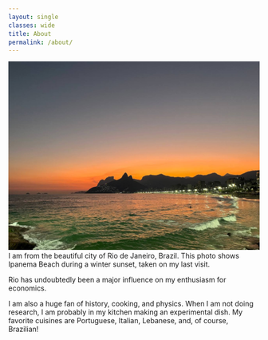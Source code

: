 ```yaml
---
layout: single
classes: wide
title: About
permalink: /about/
---
```



![Ipanema Beach's Winter Sunset](/assets/images/ipanema.jpg)
I am from the beautiful city of Rio de Janeiro, Brazil. This photo shows Ipanema Beach during a winter sunset, taken on my last visit. 

Rio has undoubtedly been a major influence on my enthusiasm for economics.

I am also a huge fan of history, cooking, and physics. When I am not doing research, I am probably in my kitchen making an experimental dish. My favorite cuisines are Portuguese, Italian, Lebanese, and, of course, Brazilian!
